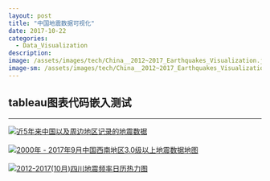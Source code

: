 ```yaml
---
layout: post
title: "中国地震数据可视化"
date: 2017-10-22
categories:
  - Data_Visualization
description:
image: /assets/images/tech/China__2012~2017_Earthquakes_Visualization.jpg
image-sm: /assets/images/tech/China__2012~2017_Earthquakes_Visualization.jpg
---
```

<h2>tableau图表代码嵌入测试</h2>
<hr>
<div class='tableauPlaceholder' id='viz1508927953445' style='position: relative'>
	<noscript><a href='#'><img alt='近5年来中国以及周边地区记录的地震数据 ' src='https:&#47;&#47;public.tableau.com&#47;static&#47;images&#47;_1&#47;_15423&#47;sheet0&#47;1_rss.png' style='border: none' /></a></noscript>
	<object class='tableauViz'  style='display:none;'><param name='host_url' value='https%3A%2F%2Fpublic.tableau.com%2F' /> <param name='embed_code_version' value='3' /> <param name='site_root' value='' /><param name='name' value='_15423&#47;sheet0' /><param name='tabs' value='no' /><param name='toolbar' value='yes' /><param name='static_image' value='https:&#47;&#47;public.tableau.com&#47;static&#47;images&#47;_1&#47;_15423&#47;sheet0&#47;1.png' /> <param name='animate_transition' value='yes' /><param name='display_static_image' value='yes' /><param name='display_spinner' value='yes' /><param name='display_overlay' value='yes' /><param name='display_count' value='yes' /></object>
</div>                
<script type='text/javascript'>                    var divElement = document.getElementById('viz1508927953445');                    var vizElement = divElement.getElementsByTagName('object')[0];                    vizElement.style.width='100%';vizElement.style.height=(divElement.offsetWidth*0.75)+'px';                    var scriptElement = document.createElement('script');                    scriptElement.src = 'https://public.tableau.com/javascripts/api/viz_v1.js';                    vizElement.parentNode.insertBefore(scriptElement, vizElement);                </script>

<br>
<div class='tableauPlaceholder' id='viz1508932289171' style='position: relative'><noscript><a href='#'><img alt='2000年 - 2017年9月中国西南地区3.0级以上地震数据地图 ' src='https:&#47;&#47;public.tableau.com&#47;static&#47;images&#47;_1&#47;_15423&#47;sheet7&#47;1_rss.png' style='border: none' /></a></noscript><object class='tableauViz'  style='display:none;'><param name='host_url' value='https%3A%2F%2Fpublic.tableau.com%2F' /> <param name='embed_code_version' value='3' /> <param name='site_root' value='' /><param name='name' value='_15423&#47;sheet7' /><param name='tabs' value='no' /><param name='toolbar' value='yes' /><param name='static_image' value='https:&#47;&#47;public.tableau.com&#47;static&#47;images&#47;_1&#47;_15423&#47;sheet7&#47;1.png' /> <param name='animate_transition' value='yes' /><param name='display_static_image' value='yes' /><param name='display_spinner' value='yes' /><param name='display_overlay' value='yes' /><param name='display_count' value='yes' /></object></div>                
<script type='text/javascript'>                    var divElement = document.getElementById('viz1508932289171');                    var vizElement = divElement.getElementsByTagName('object')[0];                    vizElement.style.width='100%';vizElement.style.height=(divElement.offsetWidth*0.75)+'px';                    var scriptElement = document.createElement('script');                    scriptElement.src = 'https://public.tableau.com/javascripts/api/viz_v1.js';                    vizElement.parentNode.insertBefore(scriptElement, vizElement);                </script>

<br>
<div class='tableauPlaceholder' id='viz1508928093988' style='position: relative'>
	<noscript><a href='#'><img alt='2012-2017(10月)四川地震频率日历热力图 ' src='https:&#47;&#47;public.tableau.com&#47;static&#47;images&#47;_1&#47;_15423&#47;sheet1&#47;1_rss.png' style='border: none' /></a></noscript>
	<object class='tableauViz'  style='display:none;'><param name='host_url' value='https%3A%2F%2Fpublic.tableau.com%2F' /> <param name='embed_code_version' value='3' /> <param name='site_root' value='' /><param name='name' value='_15423&#47;sheet1' /><param name='tabs' value='no' /><param name='toolbar' value='yes' /><param name='static_image' value='https:&#47;&#47;public.tableau.com&#47;static&#47;images&#47;_1&#47;_15423&#47;sheet1&#47;1.png' /> <param name='animate_transition' value='yes' /><param name='display_static_image' value='yes' /><param name='display_spinner' value='yes' /><param name='display_overlay' value='yes' /><param name='display_count' value='yes' /></object>
</div>                
<script type='text/javascript'>                    var divElement = document.getElementById('viz1508928093988');                    var vizElement = divElement.getElementsByTagName('object')[0];                    vizElement.style.width='100%';vizElement.style.height=(divElement.offsetWidth*0.75)+'px';                    var scriptElement = document.createElement('script');                    scriptElement.src = 'https://public.tableau.com/javascripts/api/viz_v1.js';                    vizElement.parentNode.insertBefore(scriptElement, vizElement);                </script>

